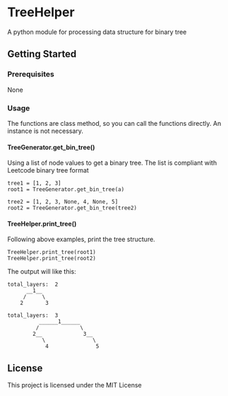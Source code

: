 # TreeHelper

A python module for processing data structure for binary tree

## Getting Started

### Prerequisites

None


### Usage
The functions are class method, so you can call the functions directly. An instance is not necessary.
#### TreeGenerator.get_bin_tree()
Using a list of node values to get a binary tree.
The list is compliant with Leetcode binary tree format
```
tree1 = [1, 2, 3]
root1 = TreeGenerator.get_bin_tree(a)

tree2 = [1, 2, 3, None, 4, None, 5]
root2 = TreeGenerator.get_bin_tree(tree2)
```

#### TreeHelper.print_tree()
Following above examples, print the tree structure.

```
TreeHelper.print_tree(root1)
TreeHelper.print_tree(root2)
```
The output will like this:
```
total_layers:  2
      __1__
     /     \
    2       3
    
total_layers:  3
          ______1______
         /             \
        2__             3__
           \               \
            4               5

```

## License

This project is licensed under the MIT License
